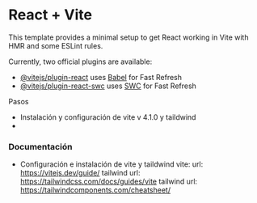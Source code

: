# React + Vite

This template provides a minimal setup to get React working in Vite with HMR and some ESLint rules.

Currently, two official plugins are available:

- [@vitejs/plugin-react](https://github.com/vitejs/vite-plugin-react/blob/main/packages/plugin-react/README.md) uses [Babel](https://babeljs.io/) for Fast Refresh
- [@vitejs/plugin-react-swc](https://github.com/vitejs/vite-plugin-react-swc) uses [SWC](https://swc.rs/) for Fast Refresh

Pasos

* Instalación y configuración de vite v 4.1.0 y taildwind
* 


### Documentación
* Configuración e instalación de vite y taildwind
vite: url: https://vitejs.dev/guide/
tailwind url: https://tailwindcss.com/docs/guides/vite
tailwind url: https://tailwindcomponents.com/cheatsheet/